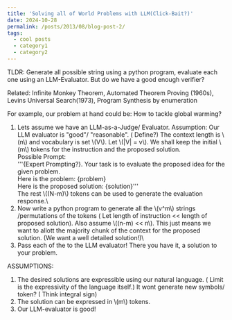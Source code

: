 ```yaml
---
title: 'Solving all of World Problems with LLM(Click-Bait?)'
date: 2024-10-28
permalink: /posts/2013/08/blog-post-2/
tags:
  - cool posts
  - category1
  - category2
---
```


TLDR: Generate all possible string using a python program, evaluate each one using an LLM-Evaluator. But do we have a good enough verifier?

Related: Infinite Monkey Theorem, Automated Theorem Proving (1960s), Levins Universal Search(1973), Program Synthesis by enumeration

For example, our problem at hand could be: How to tackle global warming?

1) Lets assume we have an LLM-as-a-Judge/ Evaluator.
Assumption: Our LLM evaluator is "good"/ "reasonable". ( Define?)
The context length is \\(n\\) and vocabulary is set \\(V\\). Let \\(|V| = v\\). We shall keep the initial \\(m\\) tokens for the instruction and the proposed solution.\
Possible Prompt:\
'''{Expert Prompting?}. Your task is to evaluate the proposed idea for the given problem.\
Here is the problem: {problem}\
Here is the proposed solution: {solution}'''\
The rest \\((N-m)\\) tokens can be used to generate the evaluation response.\
2) Now write a python program to generate all the \\(v^m\\) strings /permutations of the tokens ( Let length of instruction << length of proposed solution). Also assume \\((n-m) << n\\). This just means we want to allott the majority chunk of the context for the proposed solution. (We want a well detailed solution!)\
3) Pass each of the to the LLM evaluator! There you have it, a solution to your problem.

ASSUMPTIONS:
1) The desired solutions are expressible using our natural language. ( Limit is the expressivity of the language itself.) It wont generate new symbols/ token? ( Think integral sign)
2) The solution can be expressed in \\(m\\) tokens.
3) Our LLM-evaluator is good!



